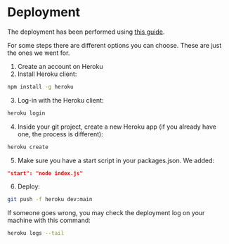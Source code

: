 # Deployment

The deployment has been performed using [this guide](https://devcenter.heroku.com/articles/git).

For some steps there are different options you can choose. These are just the ones we went for.

1. Create an account on Heroku
2. Install Heroku client:

```bash
npm install -g heroku
```

3. Log-in with the Heroku client:

```bash
heroku login
```

4. Inside your git project, create a new Heroku app (if you already have one, the process is different):

```bash
heroku create
```

5. Make sure you have a start script in your packages.json. We added:

```json
"start": "node index.js"
```

6. Deploy:

```bash
git push -f heroku dev:main
```

If someone goes wrong, you may check the deployment log on your machine with this command:

```bash
heroku logs --tail
```
